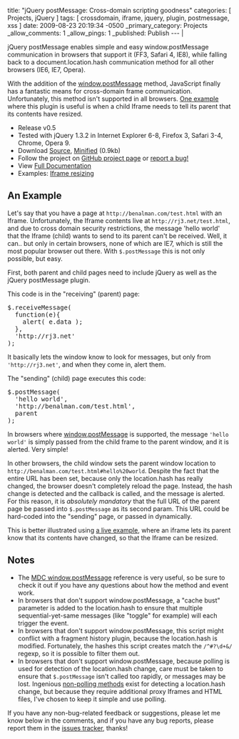 title: "jQuery postMessage: Cross-domain scripting goodness"
categories: [ Projects, jQuery ]
tags: [ crossdomain, iframe, jquery, plugin, postmessage, xss ]
date: 2009-08-23 20:19:34 -0500
_primary_category: Projects
_allow_comments: 1
_allow_pings: 1
_published: Publish
--- |

jQuery postMessage enables simple and easy window.postMessage communication in browsers that support it (FF3, Safari 4, IE8), while falling back to a document.location.hash communication method for all other browsers (IE6, IE7, Opera).

<!--MORE-->

With the addition of the [window.postMessage][postMessage] method, JavaScript finally has a fantastic means for cross-domain frame communication. Unfortunately, this method isn't supported in all browsers. [One example][ex] where this plugin is useful is when a child Iframe needs to tell its parent that its contents have resized.

 * Release v0.5
 * Tested with jQuery 1.3.2 in Internet Explorer 6-8, Firefox 3, Safari 3-4, Chrome, Opera 9.
 * Download [Source][src], [Minified][src-min] (0.9kb)
 * Follow the project on [GitHub project page][github] or [report a bug!][issues]
 * View [Full Documentation][docs]
 * Examples: [Iframe resizing][ex]

  [github]: http://github.com/cowboy/jquery-postmessage
  [issues]: http://github.com/cowboy/jquery-postmessage/issues
  [src]: http://github.com/cowboy/jquery-postmessage/raw/master/jquery.ba-postmessage.js
  [src-min]: http://github.com/cowboy/jquery-postmessage/raw/master/jquery.ba-postmessage.min.js
  
  [docs]: http://benalman.com/code/projects/jquery-postmessage/docs/
  
  [ex]: http://benalman.com/code/projects/jquery-postmessage/examples/iframe/

  [postMessage]: https://developer.mozilla.org/en/DOM/window.postMessage
  [iframe]: http://benalman.com/code/test/js-jquery-postmessage/

## An Example ##

Let's say that you have a page at `http://benalman.com/test.html` with an Iframe. Unfortunately, the Iframe contents live at `http://rj3.net/test.html`, and due to cross domain security restrictions, the message 'hello world' that the Iframe (child) wants to send to its parent can't be received. Well, it can.. but only in certain browsers, none of which are IE7, which is still the most popular browser out there. With `$.postMessage` this is not only possible, but easy.

First, both parent and child pages need to include jQuery as well as the jQuery postMessage plugin.

This code is in the "receiving" (parent) page:
<pre class="brush:js">
$.receiveMessage(
  function(e){
    alert( e.data );
  },
  'http://rj3.net'
);
</pre>

It basically lets the window know to look for messages, but only from `'http://rj3.net'`, and when they come in, alert them.

The "sending" (child) page executes this code:
<pre class="brush:js">
$.postMessage(
  'hello world',
  'http://benalman.com/test.html',
  parent
);
</pre>

In browsers where [window.postMessage][postMessage] is supported, the message `'hello world'` is simply passed from the child frame to the parent window, and it is alerted. Very simple!

In other browsers, the child window sets the parent window location to `http://benalman.com/test.html#hello%20world`. Despite the fact that the entire URL has been set, because only the location.hash has really changed, the browser doesn't completely reload the page. Instead, the hash change is detected and the callback is called, and the message is alerted. For this reason, it is *absolutely mandatory* that the full URL of the parent page be passed into `$.postMessage` as its second param. This URL could be hard-coded into the "sending" page, or passed in dynamically.

This is better illustrated using [a live example][ex], where an iframe lets its parent know that its contents have changed, so that the Iframe can be resized.

## Notes ##

 * The [MDC window.postMessage][postMessage] reference is very useful, so be sure to check it out if you have any questions about how the method and event work.
 * In browsers that don't support window.postMessage, a "cache bust" parameter is added to the location.hash to ensure that multiple sequential-yet-same messages (like "toggle" for example) will each trigger the event.
 * In browsers that don't support window.postMessage, this script might conflict with a fragment history plugin, because the location.hash is modified. Fortunately, the hashes this script creates match the `/^#?\d+&/` regexp, so it is possible to filter them out.
 * In browsers that don't support window.postMessage, because polling is used for detection of the location.hash change, care must be taken to ensure that `$.postMessage` isn't called too rapidly, or messages may be lost. Ingenious [non-polling methods](http://shouldersofgiants.co.uk/Blog/post/2009/08/17/Another-Cross-Domain-iFrame-Communication-Technique.aspx) exist for detecting a location.hash change, but because they require additional proxy Iframes and HTML files, I've chosen to keep it simple and use polling.

If you have any non-bug-related feedback or suggestions, please let me know below in the comments, and if you have any bug reports, please report them in the [issues tracker][issues], thanks!

